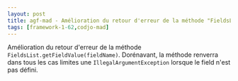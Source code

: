 ```yaml
---
layout: post
title: agf-mad - Amélioration du retour d'erreur de la méthode "FieldsList.getFieldValue()"
tags: [framework-1-62,codjo-mad]
---
```

Amélioration du retour d'erreur de la méthode ```FieldsList.getFieldValue(fieldName)```. Dorénavant, la méthode renverra dans tous les cas limites une ```IllegalArgumentException``` lorsque le field n'est pas défini.

